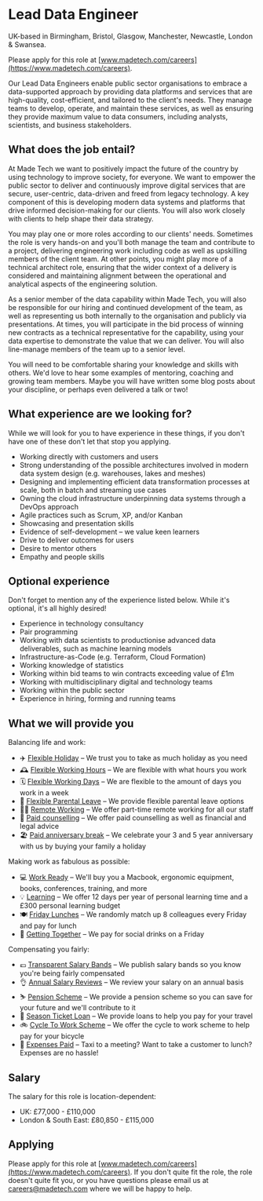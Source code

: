 # Lead Data Engineer

UK-based in Birmingham, Bristol, Glasgow, Manchester, Newcastle, London & Swansea.

Please apply for this role at [www.madetech.com/careers](https://www.madetech.com/careers).

Our Lead Data Engineers enable public sector organisations to embrace a data-supported approach by providing data platforms and services that are high-quality, cost-efficient, and tailored to the client's needs. They manage teams to develop, operate, and maintain these services, as well as ensuring they provide maximum value to data consumers, including analysts, scientists, and business stakeholders.

## What does the job entail?

At Made Tech we want to positively impact the future of the country by using technology to improve society, for everyone. We want to empower the public sector to deliver and continuously improve digital services that are secure, user-centric, data-driven and freed from legacy technology. A key component of this is developing modern data systems and platforms that drive informed decision-making for our clients. You will also work closely with clients to help shape their data strategy.

You may play one or more roles according to our clients' needs. Sometimes the role is very hands-on and you'll both manage the team and contribute to a project, delivering engineering work including code as well as upskilling members of the client team. At other points, you might play more of a technical architect role, ensuring that the wider context of a delivery is considered and maintaining alignment between the operational and analytical aspects of the engineering solution.

As a senior member of the data capability within Made Tech, you will also be responsible for our hiring and continued development of the team, as well as representing us both internally to the organisation and publicly via presentations. At times, you will participate in the bid process of winning new contracts as a technical representative for the capability, using your data expertise to demonstrate the value that we can deliver. You will also line-manage members of the team up to a senior level.

You will need to be comfortable sharing your knowledge and skills with others. We'd love to hear some examples of mentoring, coaching and growing team members. Maybe you will have written some blog posts about your discipline, or perhaps even delivered a talk or two!

## What experience are we looking for?

While we will look for you to have experience in these things, if you don't have one of these don't let that stop you applying.

- Working directly with customers and users
- Strong understanding of the possible architectures involved in modern data system design (e.g. warehouses, lakes and meshes)
- Designing and implementing efficient data transformation processes at scale, both in batch and streaming use cases
- Owning the cloud infrastructure underpinning data systems through a DevOps approach
- Agile practices such as Scrum, XP, and/or Kanban
- Showcasing and presentation skills
- Evidence of self-development – we value keen learners
- Drive to deliver outcomes for users
- Desire to mentor others
- Empathy and people skills

## Optional experience

Don't forget to mention any of the experience listed below. While it's optional, it's all highly desired!

- Experience in technology consultancy
- Pair programming
- Working with data scientists to productionise advanced data deliverables, such as machine learning models
- Infrastructure-as-Code (e.g. Terraform, Cloud Formation)
- Working knowledge of statistics
- Working within bid teams to win contracts exceeding value of £1m
- Working with multidisciplinary digital and technology teams
- Working within the public sector
- Experience in hiring, forming and running teams

## What we will provide you

Balancing life and work:

* ✈️ [Flexible Holiday](../benefits/flexible_holiday.md) – We trust you to take as much holiday as you need
* 🕰️ [Flexible Working Hours](../benefits/working_hours.md) – We are flexible with what hours you work
* 🗓️ [Flexible Working Days](../benefits/flexible_working.md) – We are flexible to the amount of days you work in a week
* 👶 [Flexible Parental Leave](../guides/welfare/parental_leave.md) – We provide flexible parental leave options
* 👩‍💻 [Remote Working](../benefits/remote_working.md) – We offer part-time remote working for all our staff
* 🤗 [Paid counselling](../guides/welfare/paid_counselling.md) – We offer paid counselling as well as financial and legal advice
* 🏖️ [Paid anniversary break](../benefits/paid_anniversary_break.md) – We celebrate your 3 and 5 year anniversary with us by buying your family a holiday

Making work as fabulous as possible:

* 💻 [Work Ready](../benefits/work_ready.md) – We'll buy you a Macbook, ergonomic equipment, books, conferences, training, and more
* 💡 [Learning](../guides/learning/README.md) – We offer 12 days per year of personal learning time and a £300 personal learning budget
* 🍽️ [Friday Lunches](../benefits/friday_lunch.md) – We randomly match up 8 colleagues every Friday and pay for lunch
* 🍻 [Getting Together](../benefits/getting_together.md) – We pay for social drinks on a Friday

Compensating you fairly:

* 💷 [Transparent Salary Bands](../roles/README.md) – We publish salary bands so you know you're being fairly compensated
* 👌 [Annual Salary Reviews](../guides/compensation/salary_reviews.md) – We review your salary on an annual basis
* ⛷️ [Pension Scheme](../benefits/pension_scheme.md) – We provide a pension scheme so you can save for your future and we'll contribute to it
* 🚄 [Season Ticket Loan](../benefits/season_ticket_loan.md) – We provide loans to help you pay for your travel
* 🚲 [Cycle To Work Scheme](../benefits/cycle_to_work_scheme.md) – We offer the cycle to work scheme to help pay for your bicycle
* 🚕 [Expenses Paid](../guides/compensation/expenses.md) – Taxi to a meeting? Want to take a customer to lunch? Expenses are no hassle!

## Salary

The salary for this role is location-dependent:

- UK: £77,000 - £110,000
- London & South East: £80,850 - £115,000

## Applying

Please apply for this role at [www.madetech.com/careers](https://www.madetech.com/careers). If you don't quite fit the role, the role doesn't quite fit you, or you have questions please email us at [careers@madetech.com](mailto:careers@madetech.com) where we will be happy to help.
